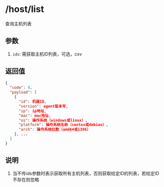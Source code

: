# /host/list

查询主机列表

## 参数

1. `ids`: 需获取主机ID列表，可选，csv

## 返回值

```json
{
  "code": 0,
  "payload": [
    {
      "id": 机器ID,
      "version": agent版本号,
      "ip": ip地址,
      "mac": mac地址,
      "os": 操作系统（windows或linux）,
      "platform": 操作系统名称（centos或debian）,
      "arch": 操作系统位数（amd64或i386）
    }, ...
  ]
}
```

## 说明

1. 当不传ids参数时表示获取所有主机列表，否则获取给定ID的列表，若给定ID不存在则忽略
